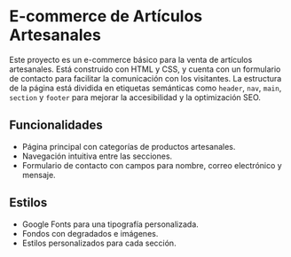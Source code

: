 # E-commerce de Artículos Artesanales

Este proyecto es un e-commerce básico para la venta de artículos artesanales. Está construido con HTML y CSS, y cuenta con un formulario de contacto para facilitar la comunicación con los visitantes. La estructura de la página está dividida en etiquetas semánticas como `header`, `nav`, `main`, `section` y `footer` para mejorar la accesibilidad y la optimización SEO.

## Funcionalidades
- Página principal con categorías de productos artesanales.
- Navegación intuitiva entre las secciones.
- Formulario de contacto con campos para nombre, correo electrónico y mensaje.

## Estilos
- Google Fonts para una tipografía personalizada.
- Fondos con degradados e imágenes.
- Estilos personalizados para cada sección.
